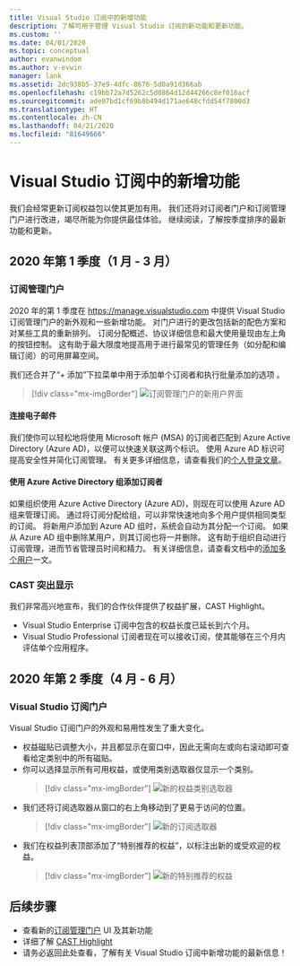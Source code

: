 ```yaml
---
title: Visual Studio 订阅中的新增功能
description: 了解可用于管理 Visual Studio 订阅的新功能和更新功能。
ms.custom: ''
ms.date: 04/01/2020
ms.topic: conceptual
author: evanwindom
ms.author: v-evwin
manager: lank
ms.assetid: 2dc938b5-37e9-4dfc-8676-5d0a91d366ab
ms.openlocfilehash: c19bb72a7d5262c5d0864d12d44266c8ef016acf
ms.sourcegitcommit: ade07bd1cf69b8b494d171ae648cfdd54f7800d3
ms.translationtype: HT
ms.contentlocale: zh-CN
ms.lasthandoff: 04/21/2020
ms.locfileid: "81649666"
---
```

# <a name="what39s-new-in-visual-studio-subscriptions"></a>Visual Studio 订阅中的新增功能

我们会经常更新订阅权益包以使其更加有用。 我们还将对订阅者门户和订阅管理门户进行改进，竭尽所能为你提供最佳体验。  继续阅读，了解按季度排序的最新功能和更新。

## <a name="2020-q1-january-march"></a>2020 年第 1 季度（1 月 - 3 月）

### <a name="subscriptions-administration-portal"></a>订阅管理门户
2020 年的第 1 季度在 https://manage.visualstudio.com 中提供 Visual Studio 订阅管理门户的新外观和一些新增功能。 对门户进行的更改包括新的配色方案和对某些工具的重新排列。  订阅分配概述、协议详细信息和最大使用量现由左上角的按钮控制。  这有助于最大限度地提高用于进行最常见的管理任务（如分配和编辑订阅）的可用屏幕空间。  

我们还合并了“+ 添加”下拉菜单中用于添加单个订阅者和执行批量添加的选项  。 

   > [!div class="mx-imgBorder"]
   > ![订阅管理门户的新用户界面](_img/whats-new/new-admin-ui.png)

#### <a name="connect-emails"></a>连接电子邮件
我们使你可以轻松地将使用 Microsoft 帐户 (MSA) 的订阅者匹配到 Azure Active Directory (Azure AD)，以便可以快速关联这两个标识。  使用 Azure AD 标识可提高安全性并简化订阅管理。  有关更多详细信息，请查看我们的[个人登录文章](personal-email-sign-ins.md)。 

#### <a name="add-subscribers-using-azure-active-directory-groups"></a>使用 Azure Active Directory 组添加订阅者
如果组织使用 Azure Active Directory (Azure AD)，则现在可以使用 Azure AD 组来管理订阅。  通过将订阅分配给组，可以非常快速地向多个用户提供相同类型的订阅。  将新用户添加到 Azure AD 组时，系统会自动为其分配一个订阅。  如果从 Azure AD 组中删除某用户，则其订阅也将一并删除。  这有助于组织自动进行订阅管理，进而节省管理员时间和精力。  有关详细信息，请查看文档中的[添加多个用户](https://docs.microsoft.com/visualstudio/subscriptions/assign-license-bulk#use-azure-active-directory-groups-to-assign-subscriptions)一文。 

### <a name="cast-highlight"></a>CAST 突出显示
我们非常高兴地宣布，我们的合作伙伴提供了权益扩展，CAST Highlight。 
- Visual Studio Enterprise 订阅中包含的权益长度已延长到六个月。  
- Visual Studio Professional 订阅者现在可以接收订阅，使其能够在三个月内评估单个应用程序。 

## <a name="2020-q2-april-june"></a>2020 年第 2 季度（4 月 - 6 月）

### <a name="visual-studio-subscriptions-portal"></a>Visual Studio 订阅门户

Visual Studio 订阅门户的外观和易用性发生了重大变化。  

- 权益磁贴已调整大小，并且都显示在窗口中，因此无需向左或向右滚动即可查看给定类别中的所有磁贴。 
- 你可以选择显示所有可用权益，或使用类别选取器仅显示一个类别。
   > [!div class="mx-imgBorder"]
   > ![新的权益类别选取器](_img/whats-new/whats-new-category-picker.png)
- 我们还将订阅选取器从窗口的右上角移动到了更易于访问的位置。
   > [!div class="mx-imgBorder"]
   > ![新的订阅选取器](_img/whats-new/whats-new-sub-picker.png)
- 我们在权益列表顶部添加了“特别推荐的权益”，以标注出新的或受欢迎的权益。  
   > [!div class="mx-imgBorder"]
   > ![新的特别推荐的权益](_img/whats-new/whats-new-featured.png)

## <a name="next-steps"></a>后续步骤
- 查看新的[订阅管理门户](https://manage.visualstudio.com) UI 及其新功能
- 详细了解 [CAST Highlight](vs-cast.md)
- 请务必返回此处查看，了解有关 Visual Studio 订阅中新增功能的最新信息！